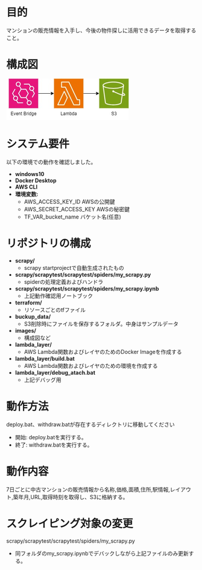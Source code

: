 # 目的
マンションの販売情報を入手し、今後の物件探しに活用できるデータを取得すること。
    
# 構成図
![構成図](images/configuration_diagram.jpg)

# システム要件
以下の環境での動作を確認しました。
- **windows10**
- **Docker Desktop**
- **AWS CLI**
- **環境変数:**
  - AWS_ACCESS_KEY_ID AWSの公開鍵
  - AWS_SECRET_ACCESS_KEY AWSの秘密鍵
  - TF_VAR_bucket_name バケット名(任意)

# リポジトリの構成
- **scrapy/**
  - scrapy startprojectで自動生成されたもの
- **scrapy/scrapytest/scrapytest/spiders/my_scrapy.py**
  - spiderの処理定義およびハンドラ
- **scrapy/scrapytest/scrapytest/spiders/my_scrapy.ipynb**
  - 上記動作確認用ノートブック
- **terraform/**
  - リソースごとのtfファイル
- **buckup_data/**
  - S3削除時にファイルを保存するフォルダ。中身はサンプルデータ
- **images/**
  - 構成図など
- **lambda_layer/**
  - AWS Lambda関数およびレイヤのためのDocker Imageを作成する
- **lambda_layer/build.bat**
  - AWS Lambda関数およびレイヤのための環境を作成する
- **lambda_layer/debug_atach.bat**
  - 上記デバッグ用
  

# 動作方法
deploy.bat、withdraw.batが存在するディレクトリに移動してください
- 開始:
  deploy.batを実行する。
- 終了:
  withdraw.batを実行する。

# 動作内容
7日ごとに中古マンションの販売情報から名称,価格,面積,住所,駅情報,レイアウト,築年月,URL,取得時刻を取得し、S3に格納する。

# スクレイピング対象の変更
scrapy/scrapytest/scrapytest/spiders/my_scrapy.py
- 同フォルダのmy_scrapy.ipynbでデバックしながら上記ファイルのみ更新する。
 